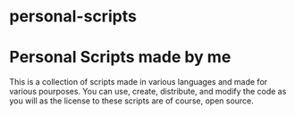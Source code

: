 # personal-scripts
# Personal Scripts made by me

This is a collection of scripts made in various languages and made for various pourposes. You can use, create, distribute, and modify the code as you will
as the license to these scripts are of course, open source.
